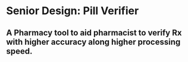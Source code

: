 # Senior Design: Pill Verifier
## A Pharmacy tool to aid pharmacist to verify Rx with higher accuracy along higher processing speed.
